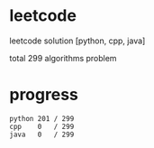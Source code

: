 # leetcode
leetcode solution [python, cpp, java]

total 299 algorithms problem
# progress	
	python 201 / 299
	cpp    0   / 299
	java   0   / 299
